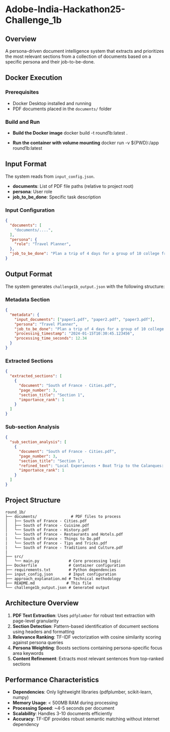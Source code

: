 # Adobe-India-Hackathon25-Challenge_1b

## Overview
A persona-driven document intelligence system that extracts and prioritizes the most relevant sections from a collection of documents based on a specific persona and their job-to-be-done.

## Docker Execution

### Prerequisites
- Docker Desktop installed and running
- PDF documents placed in the `documents/` folder

### Build and Run

- **Build the Docker image**
    docker build -t round1b:latest .

- **Run the container with volume mounting**
    docker run -v ${PWD}:/app round1b:latest

## Input Format

The system reads from `input_config.json`. 
- **documents**: List of PDF file paths (relative to project root)
- **persona**: User role
- **job_to_be_done**: Specific task description

### Input Configuration
```json
{
  "documents": [
    "documents/....",
  ],
  "persona": {
    "role": "Travel Planner",
  },
  "job_to_be_done": "Plan a trip of 4 days for a group of 10 college friends."
}
```

## Output Format

The system generates `challenge1b_output.json` with the following structure:

### Metadata Section
```json
{
  "metadata": {
    "input_documents": ["paper1.pdf", "paper2.pdf", "paper3.pdf"],
    "persona": "Travel Planner",
    "job_to_be_done": "Plan a trip of 4 days for a group of 10 college friends.",
    "processing_timestamp": "2024-01-15T10:30:45.123456",
    "processing_time_seconds": 12.34
  }
}
```

### Extracted Sections
```json
{
  "extracted_sections": [
    {
      "document": "South of France - Cities.pdf",
      "page_number": 3,
      "section_title": "Section 1",
      "importance_rank": 1
    }
  ]
}
```

### Sub-section Analysis
```json
{
  "sub_section_analysis": [
    {
      "document": "South of France - Cities.pdf", 
      "page_number": 3,
      "section_title": "Section 1",
      "refined_text": "Local Experiences • Boat Trip to the Calanques: Take a boat trip to the Calanques",
      "importance_rank": 1
    }
  ]
}
```

## Project Structure
```
round_1b/
├── documents/               # PDF files to process
│   ├── South of France - Cities.pdf
│   ├── South of France - Cuisine.pdf
│   └── South of France - History.pdf
|   └── South of France - Restaurants and Hotels.pdf
|   └── South of France - Things to Do.pdf
|   └── South of France - Tips and Tricks.pdf
|   └── South of France - Traditions and Culture.pdf
|
├── src/
│   └── main.py             # Core processing logic
├── Dockerfile              # Container configuration
├── requirements.txt        # Python dependencies  
├── input_config.json       # Input configuration
├── approach_explanation.md # Technical methodology
├── README.md              # This file
└── challenge1b_output.json # Generated output
```

## Architecture Overview

1. **PDF Text Extraction**: Uses `pdfplumber` for robust text extraction with page-level granularity
2. **Section Detection**: Pattern-based identification of document sections using headers and formatting
3. **Relevance Ranking**: TF-IDF vectorization with cosine similarity scoring against persona queries
4. **Persona Weighting**: Boosts sections containing persona-specific focus area keywords
5. **Content Refinement**: Extracts most relevant sentences from top-ranked sections

## Performance Characteristics

- **Dependencies**: Only lightweight libraries (pdfplumber, scikit-learn, numpy)
- **Memory Usage**: < 500MB RAM during processing
- **Processing Speed**: ~4-5 seconds per document
- **Scalability**: Handles 3-10 documents efficiently
- **Accuracy**: TF-IDF provides robust semantic matching without internet dependency
